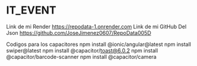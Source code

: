 # IT_EVENT

Link de mi Render https://repodata-1.onrender.com
Link de mi GitHub Del Json https://github.com/JoseJimenez0607/RepoData005D


Codigos para los capacitores npm install @ionic/angular@latest npm install swiper@latest npm install @capacitor/toast@6.0.2 npm install @capacitor/barcode-scanner npm install @capacitor/camera
